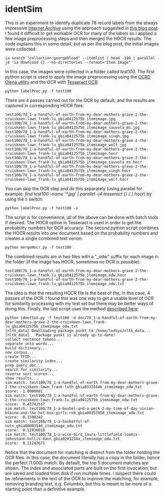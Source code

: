 # identSim
This is an experiment to identify duplicate 78 record labels from the always impressive
[Internet Archive](https://archive.org/) using the approach suggested in
[this blog post](https://brewster.kahle.org/2022/10/02/pythonistas-up-for-quick-hack-to-test-deduping-78rpm-records-using-document-clustering/).
I found it difficult to get workable OCR for many of the labels so I applied a few image
preprocessing steps and then merged the HOCR results. The code explains this in some detail, but as per the 
blog post, the initial images were collected:
```
ia search "collection:georgeblood" --itemlist | head -100 | parallel -j4 'ia download {} --no-directories --format="Item Image"'
```
In this case, the images were collected in a folder called _test100_. The first python script is used
to apply the image preprocessing using the [OCRD Olena utility](https://github.com/OCR-D/ocrd_olena) and 
the OCR with [Tesseract OCR](https://github.com/tesseract-ocr/tesseract):
```
python labelProc.py -f test100
```
There are 4 passes carried out for the OCR by default, and the results are captured in corresponding HOCR files:
```
test100/78_1-a-handful-of-earth-from-my-dear-mothers-grave-2-the-cruiskeen-lawn_frank-lu_gbia0412575b_itemimage.jpg
test100/78_1-a-handful-of-earth-from-my-dear-mothers-grave-2-the-cruiskeen-lawn_frank-lu_gbia0412575b_itemimage_sauvola_ms.jpg
test100/78_1-a-handful-of-earth-from-my-dear-mothers-grave-2-the-cruiskeen-lawn_frank-lu_gbia0412575b_itemimage_singh.jpg
test100/78_1-a-handful-of-earth-from-my-dear-mothers-grave-2-the-cruiskeen-lawn_frank-lu_gbia0412575b_itemimage_wolf.jpg
test100/78_1-a-handful-of-earth-from-my-dear-mothers-grave-2-the-cruiskeen-lawn_frank-lu_gbia0412575b_itemimage.hocr
test100/78_1-a-handful-of-earth-from-my-dear-mothers-grave-2-the-cruiskeen-lawn_frank-lu_gbia0412575b_itemimage_sauvola_ms.hocr
test100/78_1-a-handful-of-earth-from-my-dear-mothers-grave-2-the-cruiskeen-lawn_frank-lu_gbia0412575b_itemimage_singh.hocr
test100/78_1-a-handful-of-earth-from-my-dear-mothers-grave-2-the-cruiskeen-lawn_frank-lu_gbia0412575b_itemimage_wolf.hocr
```
You can skip the OCR step and do this separately (using parallel for example: 
_find test100 -name '*.jpg' | parallel -j4 tesseract {} {.} hocr_) by using the _s_ switch:
```
python labelProc.py -f test100 -s
```
The script is for convenience, all of the above can be done with batch tools if desired. The HOCR 
option in Tesseract is used in order to get the probability numbers for OCR accuracy.
The second python script combines the HOCR results into one document based on the probability numbers and creates 
a single combined text verion:
```
python mergeHocr.py -f test100
```
The combined results are in two files with a "_odw" suffix for each image in the folder (if the image has HOCR, sometimes no OCR is possible):
```
test100/78_1-a-handful-of-earth-from-my-dear-mothers-grave-2-the-cruiskeen-lawn_frank-lu_gbia0412575b_itemimage_odw.hocr
test100/78_1-a-handful-of-earth-from-my-dear-mothers-grave-2-the-cruiskeen-lawn_frank-lu_gbia0412575b_itemimage_odw.txt
```
The idea is that the resulting HOCR file is the best of the, in this case, 4 passes of the OCR. I found this was one way to get
a usable level of OCR for similarity processing with my test set but there may be better ways of doing this. Finally, the last script
uses the method [described here](https://dev.to/thepylot/compare-documents-similarity-using-python-nlp-4odp):
```
python identSim.py -f test100 -d doc/78_1-a-handful-of-earth-from-my-dear-mothers-grave-2-the-cruiskeen-lawn_frank-lu_gbia0412575b_itemimage_odw.txt
[nltk_data] Downloading package punkt to /home/ledsys/nltk_data...
[nltk_data]   Package punkt is already up-to-date!
collect sentence tokens...
separate into words...
build dictionary...
now corpus...
create TFID...
create similarity index...
prep query_doc...
search for similarity...
reverse sort scores...
show results...
sim match: test100/78_1-a-handful-of-earth-from-my-dear-mothers-grave-2-the-cruiskeen-lawn_frank-luth_gbia0333184b_itemimage_odw.txt
score:  1.0000001
sim match: test100/78_1-a-handful-of-earth-from-my-dear-mothers-grave-2-the-cruiskeen-lawn_frank-lu_gbia0412575b_itemimage_odw.txt
score:  0.43742537
sim match: test100/78_1-a-bushel-and-a-peck-2-my-time-of-day_vivian-blaine-and-the-hot-box-girls-rob_gbia0035785d_itemimage_odw.txt
score:  0.1598242
sim match: test100/78_1-a-basketful-of-nuts_gbia8000354d_itemimage_odw.txt
score:  0.12936018
sim match: test100/78_1-a-wise-bird_laura-littlefield-loomis-johnstone-hollis-dann_gbia0201218a_itemimage_odw.txt
score:  0.11242671
```
Notice that the document for matching is distinct from the folder holding the OCR files. In this case,
the document literally has a copy in the folder, hence the perfect (1.000) match. By default, the
top 5 document matches are shown. The index and associated parts are built on the first invocation,
but are saved and loaded from disk if run multiple times. I suspect
there could be refinements in the text of the OCR to improve the matching, for example, removing 
branding text, e.g. _Columbia_, but this is meant to be more of a starting point than a definitive example.

